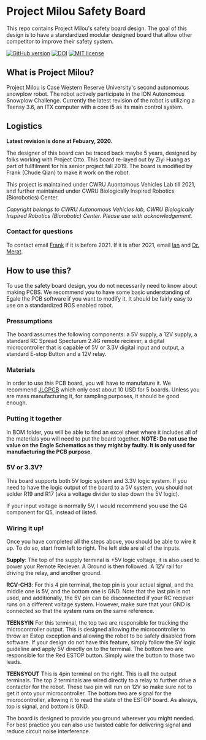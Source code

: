 # Project Milou Safety Board
This repo contains Project Milou's safety board design. The goal of this design is to have a standardized modular designed board that allow other competitor to improve their safety system.

[![GitHub version](https://badge.fury.io/gh/CWRU-AutonomousVehiclesLab%2FProject-Milou-Safety-Board.svg)](https://badge.fury.io/gh/CWRU-AutonomousVehiclesLab%2FProject-Milou-Safety-Board)
[![DOI](https://zenodo.org/badge/DOI/10.5281/zenodo.3659446.svg)](https://doi.org/10.5281/zenodo.3659446)
[![MIT license](https://img.shields.io/badge/License-MIT-blue.svg)](https://lbesson.mit-license.org/)


## What is Project Milou?
Project Milou is Case Western Reserve University's second autonomous snowplow robot. The robot actively participate in the ION Autonomous Snowplow Challenge. Currently the latest revision of the robot is utilizing a Teensy 3.6, an ITX computer with a core i5 as its main control system.

## Logistics

**Latest revision is done at Febuary, 2020.**

The designer of this board can be traced back maybe 5 years, designed by folks working with Project Otto. This board re-layed out by Ziyi Huang as part of fullfilment for his senior project fall 2019. The board is modified by Frank (Chude Qian) to make it work on the robot. 

This project is maintained under CWRU Auontomous Vehicles Lab till 2021, and further maintained under CWRU Biologically Inspired Robotics (Biorobotics) Center. 

*Copyright belongs to CWRU Autonomous Vehicles lab, CWRU Biologically Inspired Robotics (Biorobotic) Center. Please use with acknowledgement.*

### Contact for questions
To contact email [Frank](mailto:cxq41@case.edu) if it is before 2021. If it is after 2021, email [Ian](mailto:ija2@case.edu) and [Dr. Merat](mailto:flm@case.edu). 

## How to use this?
To use the safety board design, you do not necessarily need to know about making PCBS. We recommend you to have some basic understanding of Egale the PCB software if you want to modify it. It should be fairly easy to use on a standardized ROS enabled robot.


### Pressumptions
The board assumes the following components: a 5V supply, a 12V supply, a standard RC Spread Specturum 2.4G remote reciever, a digital microcontroller that is capable of 5V or 3.3V digital input and output, a standard E-stop Button and a 12V relay.

### Materials
In order to use this PCB board, you will have to manufature it. We recommend [JLCPCB](https://jlcpcb.com/) which only cost about 10 USD for 5 boards. Unless you are mass manufacturing it, for sampling purposes, it should be good enough.

### Putting it together
In BOM folder, you will be able to find an excel sheet where it includes all of the materials you will need to put the board together. **NOTE: Do not use the value on the Eagle Schematics as they might by faulty. It is only used for manufacturing the PCB purpose.**

### 5V or 3.3V?
This board supports both 5V logic system and 3.3V logic system. If you need to have the logic output of the board to a 5V system, you should not solder R19 and R17 (aka a voltage divider to step down the 5V logic).

If your input voltage is normally 5V, I would recommend you use the Q4 component for Q5, instead of listed.

### Wiring it up!
Once you have completed all the steps above, you should be able to wire it up. To do so, start from left to right. The left side are all of the inputs.

**Supply**: The top of the supply terminal is +5V logic voltage, it is also used to power your Remote Reciever. A Ground is then followed. A 12V rail for driving the relay, and another ground.

**RCV-CH3**: For this 4 pin terminal, the top pin is your actual signal, and the middle one is 5V, and the bottom one is GND. Note that the last pin is not used, and additionally, the 5V pin can be disconnected if your RC reciever runs on a different voltage system. However, make sure that your GND is connected so that the system runs on the same reference.

**TEENSYIN** For this terminal, the top two are responsible for tracking the microcontroller output. This is designed allowing the microcontroller to throw an Estop exception and allowing the robot to be safely disabled from software. If your design do not have this feature, simply follow the 5V logic guideline and apply 5V directly on to the terminal. The bottom two are responsible for the Red ESTOP button. Simply wire the button to those two leads.

**TEENSYOUT** This is 4pin terminal on the right. This is all the output terminals. The top 2 terminals are wired directly to a relay to further drive a contactor for the robot. These two pin will run on 12V so make sure not to get it onto your microcontroller. The bottom two are signal for the microcontroller, allowing it to read the state of the ESTOP board. As always, top is signal, and bottom is GND. 

The board is designed to provide you ground wherever you might needed. For best practice you can also use twisted cable for delivering signal and reduce circuit noise interference.

